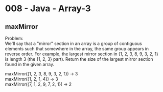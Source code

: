 008 - Java - Array-3
=====================

maxMirror
----------

Problem:  
We'll say that a "mirror" section in an array is a group of contiguous elements such that somewhere in the array, the same group appears in reverse order. For example, the largest mirror section in {1, 2, 3, 8, 9, 3, 2, 1} is length 3 (the {1, 2, 3} part). Return the size of the largest mirror section found in the given array. 
>
maxMirror({1, 2, 3, 8, 9, 3, 2, 1}) → 3  
maxMirror({1, 2, 1, 4}) → 3  
maxMirror({7, 1, 2, 9, 7, 2, 1}) → 2  